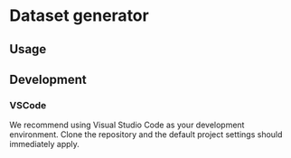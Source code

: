 # Dataset generator
## Usage

## Development
### VSCode
We recommend using Visual Studio Code as your development environment. Clone the repository and the default project settings should immediately apply.
